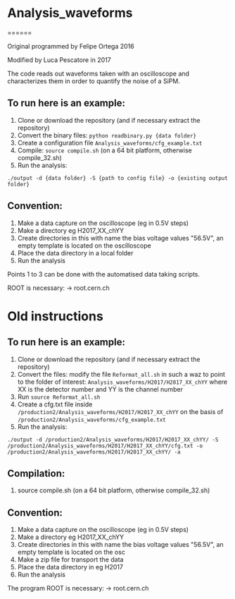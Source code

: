 # Analysis_waveforms
======

Original programmed by Felipe Ortega 2016

Modified by Luca Pescatore in 2017

The code reads out waveforms taken with an oscilloscope
and characterizes them in order to quantify the noise of a SiPM.

## To run here is an example:
1. Clone or download the repository (and if necessary extract the repository) 
2. Convert the binary files: ```python readbinary.py {data folder}```
3. Create a configuration file ```Analysis_waveforms/cfg_example.txt```
4. Compile: ```source compile.sh``` (on a 64 bit platform, otherwise compile_32.sh)
5. Run the analysis:

```
./output -d {data folder} -S {path to config file} -o {existing output folder}
```

## Convention:
1. Make a data capture on the oscilloscope (eg in 0.5V steps)
2. Make a directory eg H2017_XX_chYY
3. Create directories in this with name the bias voltage values "56.5V", an empty template is located on the oscilloscope
5. Place the data directory in a local folder
6. Run the analysis

Points 1 to 3 can be done with the automatised data taking scripts.

ROOT is necessary: -> root.cern.ch




# Old instructions

## To run here is an example:
1. Clone or download the repository (and if necessary extract the repository) 
2. Convert the files:
modify the file ```Reformat_all.sh``` in such a waz to point to the folder of interest: ```Analysis_waveforms/H2017/H2017_XX_chYY``` where XX is the detector number and YY is the channel number
3. Run ```source Reformat_all.sh```
4. Create a cfg.txt file inside ```/production2/Analysis_waveforms/H2017/H2017_XX_chYY``` on the basis of ```/production2/Analysis_waveforms/cfg_example.txt```
5. Run the analysis:

```
./output -d /production2/Analysis_waveforms/H2017/H2017_XX_chYY/ -S /production2/Analysis_waveforms/H2017/H2017_XX_chYY/cfg.txt -o /production2/Analysis_waveforms/H2017/H2017_XX_chYY/ -a
```
 
## Compilation:
1. source compile.sh (on a 64 bit platform, otherwise compile_32.sh)

## Convention:
1. Make a data capture on the oscilloscope (eg in 0.5V steps)
2. Make a directory eg H2017_XX_chYY
3. Create directories in this with name the bias voltage values "56.5V", an empty template is located on the osc
4. Make a zip file for transport the data 
5. Place the data directory in eg H2017 
6. Run the analysis

The program ROOT is necessary: -> root.cern.ch
